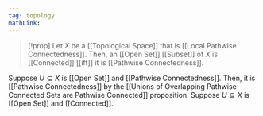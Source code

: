 ```yaml
---
tag: topology
mathLink: 
---
```

>[!prop]
>Let $X$ be a [[Topological Space]] that is [[Local Pathwise Connectedness]]. Then, an [[Open Set]] [[Subset]] of $X$ is [[Connected]] [[iff]] it is [[Pathwise Connectedness]].

Suppose $U\subseteq X$ is [[Open Set]] and [[Pathwise Connectedness]]. Then, it is [[Pathwise Connectedness]] by the [[Unions of Overlapping Pathwise Connected Sets are Pathwise Connected]] proposition.
Suppose $U\subseteq X$ is [[Open Set]] and [[Connected]]. 